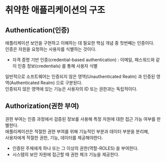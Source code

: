 # 취약한 애플리케이션의 구조

## Authentication(인증)

애플리케이션 보안을 구현하고 이해하는 데 필요한 핵심 개념 중 첫번째는 인증이다.    
인증은 자원을 요청하는 사용자를 식별하는 것이다.   

* 자격 증명 기반 인증(credential-based authentication) : 이메일, 패스워드와 같이 인증 정보(credentials) 를 통해 사용자 식별

일반적으로 소프트웨어는 인증되지 않은 영역(Unauthenticated Realm) 과 인증된 영역(Authenticated Realm) 으로 구분된다.   
인증되지 않은 영역에 있는 기능은 사용자의 ID 또는 권한과는 독립적이다.   

## Authorization(권한 부여)

권한 부여는 인증 과정에서 검증된 정보를 사용해 특정 자원에 대한 접근 가능 여부를 판별한다.   
애플리케이션은 적절한 권한 부여를 위해 기능적인 부분과 데이터 부분을 분리해,   
사용자에게 적절한 권한, 기능, 데이터를 제공해야한다.   

* 인증된 주체에게 하나 또는 그 이상의 권한(역할-ROLES) 을 부여한다.
* 시스템의 보안 자원에 접근할 때 권한 체크 기능을 제공한다.   

